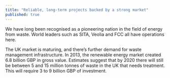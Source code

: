 ```yaml
---
title: "Reliable, long-term projects backed by a strong market"
published: true
---
```

We have long been recognised as a pioneering nation in the field of energy from waste. World leaders such as SITA, Veolia and FCC all have operations here. 

The UK market is maturing, and there’s further demand for waste management infrastructure. In 2013, the renewable energy market created 6.8 billion GBP in gross value. Estimates suggest that by 2020 there will still be between 5 and 15 million tonnes of waste in the UK that needs treatment. This  will require 3 to 9 billion GBP of investment.


